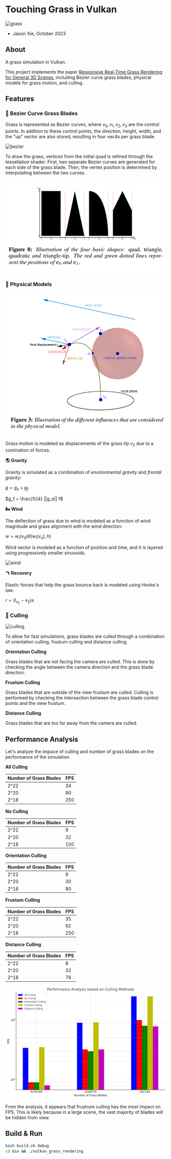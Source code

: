 Touching Grass in Vulkan
==================================

![grass](img/submission/grass.gif)
* Jason Xie, October 2023

## About

A grass simulation in Vulkan. 

This project implements the paper [Responsive Real-Time Grass Rendering for General 3D Scenes](https://www.cg.tuwien.ac.at/research/publications/2017/JAHRMANN-2017-RRTG/JAHRMANN-2017-RRTG-draft.pdf), including Bezier curve grass blades, physical models for grass motion, and culling.

## Features

### 🌿 Bezier Curve Grass Blades

Grass is represented as Bezier curves, where $v_0, v_1, v_2, v_3$ are the control points. In addition to these control points, the direction, height, width, and the "up" vector are also stored, resulting in four vec4s per grass blade.

![bezier](img/blade_model.jpg)

To draw the grass, vertices from the initial quad is refined through the tessellation shader. First, two separate Bezier curves are generated for each side of the grass blade. Then, the vertex position is determined by interpolating between the two curves.

![shape](img/shape.png)

### 🌿 Physical Models

![physics](img/physics.png)

Grass motion is modeled as displacements of the grass tip $v_2$ due to a comination of forces.

**🌎️ Gravity**

Gravity is simulated as a combination of *environmental gravity* and *frontal gravity*:

$g = g_e + g_f$

$g_f = \frac{1}{4} ||g_e|| f$

**🌬️ Wind**

The deflection of grass due to wind is modeled as a function of wind magnitude and grass alignment with the wind direction:

$w = w_i(v_0) \theta(w_i(v_o), h)$

Wind vector is modeled as a function of position and time, and it is layered using progressively smaller sinusoids.

![wind](img/submission/grass1.gif)

**🪃 Recovery**

Elastic forces that help the grass bounce back is modeled using Hooke's law:

$r = (I_{v_2} - v_2) s$

### 🌿 Culling

![culling](img/submission/grass2.gif)

To allow for fast simulations, grass blades are culled through a combination of orientation culling, frustum culling and distance culling.

**Orientation Culling**

Grass blades that are not facing the camera are culled. This is done by checking the angle between the camera direction and the grass blade direction.

**Frustum Culling**

Grass blades that are outside of the view frustum are culled. Culling is performed by checking the intersection between the grass blade control points and the view frustum.

**Distance Culling**

Grass blades that are too far away from the camera are culled. 

## Performance Analysis

Let's analyze the impace of culling and number of grass blades on the performance of the simulation.

**All Culling**

| Number of Grass Blades | FPS |
| ---------------------- | --- |
| 2^22                   | 34  |
| 2^20                   | 90  |
| 2^18                   | 250 |

**No Culling**

| Number of Grass Blades | FPS |
| ---------------------- | --- |
| 2^22                   | 9  |
| 2^20                   | 32  |
| 2^18                   | 100  |

**Orientation Culling**

| Number of Grass Blades | FPS |
| ---------------------- | --- |
| 2^22                   | 9  |
| 2^20                   | 30  |
| 2^18                   | 80  |

**Frustum Culling**

| Number of Grass Blades | FPS |
| ---------------------- | --- |
| 2^22                   | 35  |
| 2^20                   | 92  |
| 2^18                   | 250  |

**Distance Culling**

| Number of Grass Blades | FPS |
| ---------------------- | --- |
| 2^22                   | 8  |
| 2^20                   | 32  |
| 2^18                   | 78  |

![culling](img/submission/perf_cull.png)

From the analysis, it appears that frustrum culling has the most impact on FPS. This is likely because in a large scene, the vast majority of blades will be hidden from view. 

## Build & Run

```bash
bash build.sh debug
cd bin && ./vulkan_grass_rendering
```

